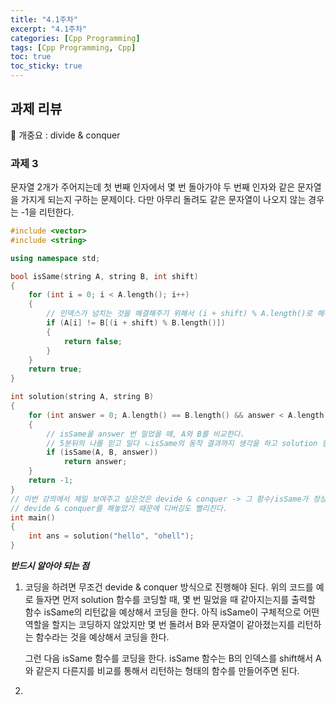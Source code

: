 ```yaml
---
title: "4.1주차"
excerpt: "4.1주차"
categories: [Cpp Programming]
tags: [Cpp Programming, Cpp]
toc: true
toc_sticky: true
---
```


## 과제 리뷰

🌟 개중요 : divide & conquer

### 과제 3

문자열 2개가 주어지는데 첫 번째 인자에서 몇 번 돌아가야 두 번째 인자와 같은 문자열을 가지게 되는지 구하는 문제이다. 다만 아무리 돌려도 같은 문자열이 나오지 않는 경우는 -1을 리턴한다.

```cpp
#include <vector>
#include <string>

using namespace std;

bool isSame(string A, string B, int shift)
{
    for (int i = 0; i < A.length(); i++)
    {
        // 인덱스가 넘치는 것을 해결해주기 위해서 (i + shift) % A.length()로 해주면 된다.
        if (A[i] != B[(i + shift) % B.length()])
        {
            return false;
        }
    }
    return true;
}

int solution(string A, string B)
{
    for (int answer = 0; A.length() == B.length() && answer < A.length(); answer++) // A와 B의 길이가 같음을 전제로 함.
    {
        // isSame을 answer 번 밀었을 떼, A와 B를 비교한다.
        // 5분뒤의 나를 믿고 일다 ㄴisSame의 동작 결과까지 생각을 하고 solution 함수를 구현하다. -> 이렇게 구현을 했다면 isSame을 구현해주면 된다.
        if (isSame(A, B, answer))
            return answer;
    }
    return -1;
}
// 이번 강의에서 제일 보여주고 싶은것은 devide & conquer -> 그 함수/isSame가 정상적으로 돌아갈 것이라는 가정하에, 함수/isSame를 만들어서 문제를 해결한다.
// devide & conquer를 해놓았기 때문에 디버깅도 빨리진다.
int main()
{
    int ans = solution("hello", "ohell");
}
```

**_반드시 알아야 되는 점_** <br>

1. 코딩을 하려면 무조건 devide & conquer 방식으로 진행해야 된다.
   위의 코드를 예로 들자면 먼저 solution 함수를 코딩할 때, 몇 번 밀었을 때 같아지는지를 출력할 함수 isSame의 리턴값을 예상해서 코딩을 한다. 아직 isSame이 구체적으로 어떤 역할을 할지는 코딩하지 않았지만 몇 번 돌려서 B와 문자열이 같아졌는지를 리턴하는 함수라는 것을 예상해서 코딩을 한다. <br>

   그런 다음 isSame 함수를 코딩을 한다. isSame 함수는 B의 인덱스를 shift해서 A와 같은지 다른지를 비교를 통해서 리턴하는 형태의 함수를 만들어주면 된다.

2.
